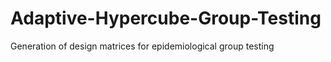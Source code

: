# Adaptive-Hypercube-Group-Testing
 Generation of design matrices for epidemiological group testing

